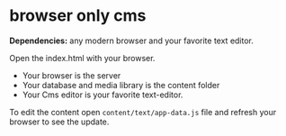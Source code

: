 # browser only cms

**Dependencies:** any modern browser and your favorite text editor.

Open the index.html with your browser.

  * Your browser is the server
  * Your database and media library is the content folder
  * Your Cms editor is your favorite text-editor.
 
To edit the content open `content/text/app-data.js` file and refresh your browser to see the update.

